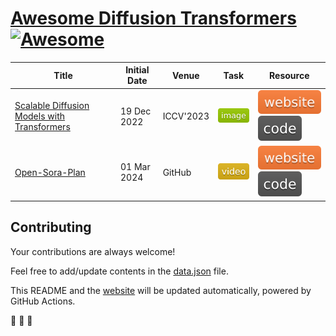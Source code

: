 
# [Awesome Diffusion Transformers](https://www.shoufachen.com/Awesome-Diffusion-Transformers/) [![Awesome](https://cdn.rawgit.com/sindresorhus/awesome/d7305f38d29fed78fa85652e3a63e154dd8e8829/media/badge.svg)](https://github.com/sindresorhus/awesome)

| Title | Initial Date | Venue | Task | Resource |
| --- | --- | --- | --- | --- |
| [Scalable Diffusion Models with Transformers](https://arxiv.org/abs/2212.09748) | 19 Dec 2022 | ICCV'2023 | ![](./assets/image.svg) | [![](./assets/website.svg)](https://www.wpeebles.com/DiT) [![](./assets/code.svg)](https://github.com/facebookresearch/DiT) | 
| [Open-Sora-Plan](https://pku-yuangroup.github.io/Open-Sora-Plan/) | 01 Mar 2024 | GitHub | ![](./assets/video.svg) | [![](./assets/website.svg)](https://pku-yuangroup.github.io/Open-Sora-Plan/) [![](./assets/code.svg)](https://github.com/PKU-YuanGroup/Open-Sora-Plan) | 


## Contributing

Your contributions are always welcome!

Feel free to add/update contents in the [data.json](./data.json) file.

This README and the [website](https://www.shoufachen.com/Awesome-Diffusion-Transformers) will be updated automatically, powered by GitHub Actions.

🚀 🚀 🚀

